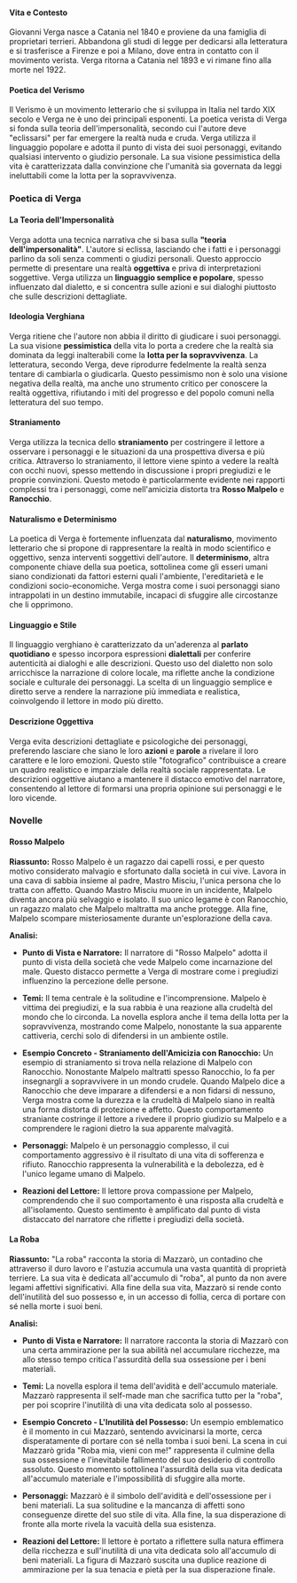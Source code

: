 #### Vita e Contesto

Giovanni Verga nasce a Catania nel 1840 e proviene da una famiglia di proprietari terrieri. Abbandona gli studi di legge per dedicarsi alla letteratura e si trasferisce a Firenze e poi a Milano, dove entra in contatto con il movimento verista. Verga ritorna a Catania nel 1893 e vi rimane fino alla morte nel 1922.

#### Poetica del Verismo

Il Verismo è un movimento letterario che si sviluppa in Italia nel tardo XIX secolo e Verga ne è uno dei principali esponenti. La poetica verista di Verga si fonda sulla teoria dell'impersonalità, secondo cui l'autore deve "eclissarsi" per far emergere la realtà nuda e cruda. Verga utilizza il linguaggio popolare e adotta il punto di vista dei suoi personaggi, evitando qualsiasi intervento o giudizio personale. La sua visione pessimistica della vita è caratterizzata dalla convinzione che l'umanità sia governata da leggi ineluttabili come la lotta per la sopravvivenza.

### Poetica di Verga

#### La Teoria dell'Impersonalità

Verga adotta una tecnica narrativa che si basa sulla **"teoria dell'impersonalità"**. L'autore si eclissa, lasciando che i fatti e i personaggi parlino da soli senza commenti o giudizi personali. Questo approccio permette di presentare una realtà **oggettiva** e priva di interpretazioni soggettive. Verga utilizza un **linguaggio semplice e popolare**, spesso influenzato dal dialetto, e si concentra sulle azioni e sui dialoghi piuttosto che sulle descrizioni dettagliate.

#### Ideologia Verghiana

Verga ritiene che l'autore non abbia il diritto di giudicare i suoi personaggi. La sua visione **pessimistica** della vita lo porta a credere che la realtà sia dominata da leggi inalterabili come la **lotta per la sopravvivenza**. La letteratura, secondo Verga, deve riprodurre fedelmente la realtà senza tentare di cambiarla o giudicarla. Questo pessimismo non è solo una visione negativa della realtà, ma anche uno strumento critico per conoscere la realtà oggettiva, rifiutando i miti del progresso e del popolo comuni nella letteratura del suo tempo.

#### Straniamento

Verga utilizza la tecnica dello **straniamento** per costringere il lettore a osservare i personaggi e le situazioni da una prospettiva diversa e più critica. Attraverso lo straniamento, il lettore viene spinto a vedere la realtà con occhi nuovi, spesso mettendo in discussione i propri pregiudizi e le proprie convinzioni. Questo metodo è particolarmente evidente nei rapporti complessi tra i personaggi, come nell'amicizia distorta tra **Rosso Malpelo** e **Ranocchio**.

#### Naturalismo e Determinismo

La poetica di Verga è fortemente influenzata dal **naturalismo**, movimento letterario che si propone di rappresentare la realtà in modo scientifico e oggettivo, senza interventi soggettivi dell'autore. Il **determinismo**, altra componente chiave della sua poetica, sottolinea come gli esseri umani siano condizionati da fattori esterni quali l'ambiente, l'ereditarietà e le condizioni socio-economiche. Verga mostra come i suoi personaggi siano intrappolati in un destino immutabile, incapaci di sfuggire alle circostanze che li opprimono.

#### Linguaggio e Stile

Il linguaggio verghiano è caratterizzato da un'aderenza al **parlato quotidiano** e spesso incorpora espressioni **dialettali** per conferire autenticità ai dialoghi e alle descrizioni. Questo uso del dialetto non solo arricchisce la narrazione di colore locale, ma riflette anche la condizione sociale e culturale dei personaggi. La scelta di un linguaggio semplice e diretto serve a rendere la narrazione più immediata e realistica, coinvolgendo il lettore in modo più diretto.

#### Descrizione Oggettiva

Verga evita descrizioni dettagliate e psicologiche dei personaggi, preferendo lasciare che siano le loro **azioni** e **parole** a rivelare il loro carattere e le loro emozioni. Questo stile "fotografico" contribuisce a creare un quadro realistico e imparziale della realtà sociale rappresentata. Le descrizioni oggettive aiutano a mantenere il distacco emotivo del narratore, consentendo al lettore di formarsi una propria opinione sui personaggi e le loro vicende.

### Novelle

#### Rosso Malpelo

**Riassunto:** Rosso Malpelo è un ragazzo dai capelli rossi, e per questo motivo considerato malvagio e sfortunato dalla società in cui vive. Lavora in una cava di sabbia insieme al padre, Mastro Misciu, l'unica persona che lo tratta con affetto. Quando Mastro Misciu muore in un incidente, Malpelo diventa ancora più selvaggio e isolato. Il suo unico legame è con Ranocchio, un ragazzo malato che Malpelo maltratta ma anche protegge. Alla fine, Malpelo scompare misteriosamente durante un'esplorazione della cava.

**Analisi:**

- **Punto di Vista e Narratore:** Il narratore di "Rosso Malpelo" adotta il punto di vista della società che vede Malpelo come incarnazione del male. Questo distacco permette a Verga di mostrare come i pregiudizi influenzino la percezione delle persone.
    
- **Temi:** Il tema centrale è la solitudine e l'incomprensione. Malpelo è vittima dei pregiudizi, e la sua rabbia è una reazione alla crudeltà del mondo che lo circonda. La novella esplora anche il tema della lotta per la sopravvivenza, mostrando come Malpelo, nonostante la sua apparente cattiveria, cerchi solo di difendersi in un ambiente ostile.
    
- **Esempio Concreto - Straniamento dell'Amicizia con Ranocchio:** Un esempio di straniamento si trova nella relazione di Malpelo con Ranocchio. Nonostante Malpelo maltratti spesso Ranocchio, lo fa per insegnargli a sopravvivere in un mondo crudele. Quando Malpelo dice a Ranocchio che deve imparare a difendersi e a non fidarsi di nessuno, Verga mostra come la durezza e la crudeltà di Malpelo siano in realtà una forma distorta di protezione e affetto. Questo comportamento straniante costringe il lettore a rivedere il proprio giudizio su Malpelo e a comprendere le ragioni dietro la sua apparente malvagità.
    
- **Personaggi:** Malpelo è un personaggio complesso, il cui comportamento aggressivo è il risultato di una vita di sofferenza e rifiuto. Ranocchio rappresenta la vulnerabilità e la debolezza, ed è l'unico legame umano di Malpelo.
    
- **Reazioni del Lettore:** Il lettore prova compassione per Malpelo, comprendendo che il suo comportamento è una risposta alla crudeltà e all'isolamento. Questo sentimento è amplificato dal punto di vista distaccato del narratore che riflette i pregiudizi della società.
    

#### La Roba

**Riassunto:** "La roba" racconta la storia di Mazzarò, un contadino che attraverso il duro lavoro e l'astuzia accumula una vasta quantità di proprietà terriere. La sua vita è dedicata all'accumulo di "roba", al punto da non avere legami affettivi significativi. Alla fine della sua vita, Mazzarò si rende conto dell'inutilità del suo possesso e, in un accesso di follia, cerca di portare con sé nella morte i suoi beni.

**Analisi:**

- **Punto di Vista e Narratore:** Il narratore racconta la storia di Mazzarò con una certa ammirazione per la sua abilità nel accumulare ricchezze, ma allo stesso tempo critica l'assurdità della sua ossessione per i beni materiali.
    
- **Temi:** La novella esplora il tema dell'avidità e dell'accumulo materiale. Mazzarò rappresenta il self-made man che sacrifica tutto per la "roba", per poi scoprire l'inutilità di una vita dedicata solo al possesso.
    
- **Esempio Concreto - L'Inutilità del Possesso:** Un esempio emblematico è il momento in cui Mazzarò, sentendo avvicinarsi la morte, cerca disperatamente di portare con sé nella tomba i suoi beni. La scena in cui Mazzarò grida "Roba mia, vieni con me!" rappresenta il culmine della sua ossessione e l'inevitabile fallimento del suo desiderio di controllo assoluto. Questo momento sottolinea l'assurdità della sua vita dedicata all'accumulo materiale e l'impossibilità di sfuggire alla morte.
    
- **Personaggi:** Mazzarò è il simbolo dell'avidità e dell'ossessione per i beni materiali. La sua solitudine e la mancanza di affetti sono conseguenze dirette del suo stile di vita. Alla fine, la sua disperazione di fronte alla morte rivela la vacuità della sua esistenza.
    
- **Reazioni del Lettore:** Il lettore è portato a riflettere sulla natura effimera della ricchezza e sull'inutilità di una vita dedicata solo all'accumulo di beni materiali. La figura di Mazzarò suscita una duplice reazione di ammirazione per la sua tenacia e pietà per la sua disperazione finale.